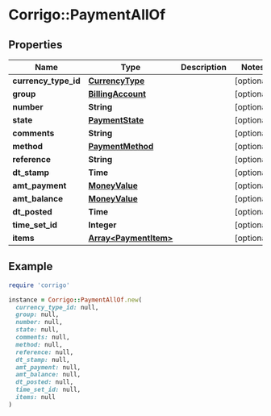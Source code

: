 # Corrigo::PaymentAllOf

## Properties

| Name | Type | Description | Notes |
| ---- | ---- | ----------- | ----- |
| **currency_type_id** | [**CurrencyType**](CurrencyType.md) |  | [optional] |
| **group** | [**BillingAccount**](BillingAccount.md) |  | [optional] |
| **number** | **String** |  | [optional] |
| **state** | [**PaymentState**](PaymentState.md) |  | [optional] |
| **comments** | **String** |  | [optional] |
| **method** | [**PaymentMethod**](PaymentMethod.md) |  | [optional] |
| **reference** | **String** |  | [optional] |
| **dt_stamp** | **Time** |  | [optional] |
| **amt_payment** | [**MoneyValue**](MoneyValue.md) |  | [optional] |
| **amt_balance** | [**MoneyValue**](MoneyValue.md) |  | [optional] |
| **dt_posted** | **Time** |  | [optional] |
| **time_set_id** | **Integer** |  | [optional] |
| **items** | [**Array&lt;PaymentItem&gt;**](PaymentItem.md) |  | [optional] |

## Example

```ruby
require 'corrigo'

instance = Corrigo::PaymentAllOf.new(
  currency_type_id: null,
  group: null,
  number: null,
  state: null,
  comments: null,
  method: null,
  reference: null,
  dt_stamp: null,
  amt_payment: null,
  amt_balance: null,
  dt_posted: null,
  time_set_id: null,
  items: null
)
```

